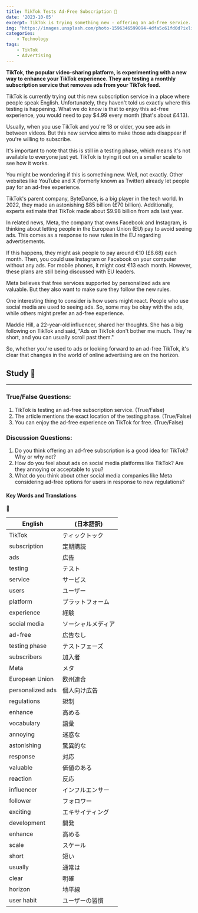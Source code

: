 ```yaml
---
title: TikTok Tests Ad-Free Subscription 📰
date: '2023-10-05'
excerpt: TikTok is trying something new - offering an ad-free service. Learn more about this testing phase and how it might change the TikTok experience.
img: "https://images.unsplash.com/photo-1596346599094-4dfa5c61fd0d?ixlib=rb-4.0.3&ixid=M3wxMjA3fDB8MHxwaG90by1wYWdlfHx8fGVufDB8fHx8fA%3D%3D&auto=format&fit=crop&w=870&q=80"
categories:
    - Technology
tags:
    - TikTok
    - Advertising
---
```


**TikTok, the popular video-sharing platform, is experimenting with a new way to enhance your TikTok experience. They are testing a monthly subscription service that removes ads from your TikTok feed.**

TikTok is currently trying out this new subscription service in a place where people speak English. Unfortunately, they haven't told us exactly where this testing is happening. What we do know is that to enjoy this ad-free experience, you would need to pay $4.99 every month (that's about £4.13).

Usually, when you use TikTok and you're 18 or older, you see ads in between videos. But this new service aims to make those ads disappear if you're willing to subscribe.

It's important to note that this is still in a testing phase, which means it's not available to everyone just yet. TikTok is trying it out on a smaller scale to see how it works.

You might be wondering if this is something new. Well, not exactly. Other websites like YouTube and X (formerly known as Twitter) already let people pay for an ad-free experience.

TikTok's parent company, ByteDance, is a big player in the tech world. In 2022, they made an astonishing $85 billion (£70 billion). Additionally, experts estimate that TikTok made about $9.98 billion from ads last year.

In related news, Meta, the company that owns Facebook and Instagram, is thinking about letting people in the European Union (EU) pay to avoid seeing ads. This comes as a response to new rules in the EU regarding advertisements.

If this happens, they might ask people to pay around €10 (£8.68) each month. Then, you could use Instagram or Facebook on your computer without any ads. For mobile phones, it might cost €13 each month. However, these plans are still being discussed with EU leaders.

Meta believes that free services supported by personalized ads are valuable. But they also want to make sure they follow the new rules.


One interesting thing to consider is how users might react. People who use social media are used to seeing ads. So, some may be okay with the ads, while others might prefer an ad-free experience.

Maddie Hill, a 22-year-old influencer, shared her thoughts. She has a big following on TikTok and said, "Ads on TikTok don't bother me much. They're short, and you can usually scroll past them."

So, whether you're used to ads or looking forward to an ad-free TikTok, it's clear that changes in the world of online advertising are on the horizon.



## Study 📝 
---

### True/False Questions:
1. TikTok is testing an ad-free subscription service. (True/False)
2. The article mentions the exact location of the testing phase. (True/False)
3. You can enjoy the ad-free experience on TikTok for free. (True/False)



### Discussion Questions:
1. Do you think offering an ad-free subscription is a good idea for TikTok? Why or why not?
2. How do you feel about ads on social media platforms like TikTok? Are they annoying or acceptable to you?
3. What do you think about other social media companies like Meta considering ad-free options for users in response to new regulations?



#### Key Words and Translations 

📜

| English           | (日本語訳) |
|-------------------|-----------------------------|
| TikTok            | ティックトック                 |
| subscription      | 定期購読                      |
| ads               | 広告                         |
| testing           | テスト                        |
| service           | サービス                      |
| users             | ユーザー                      |
| platform          | プラットフォーム               |
| experience        | 経験                         |
| social media      | ソーシャルメディア             |
| ad-free           | 広告なし                      |
| testing phase     | テストフェーズ                 |
| subscribers       | 加入者                        |
| Meta              | メタ                         |
| European Union    | 欧州連合                     |
| personalized ads  | 個人向け広告                  |
| regulations       | 規制                         |
| enhance           | 高める                        |
| vocabulary         | 語彙                         |
| annoying          | 迷惑な                        |
| astonishing       | 驚異的な                      |
| response           | 対応                          |
| valuable           | 価値のある                    |
| reaction           | 反応                          |
| influencer         | インフルエンサー               |
| follower           | フォロワー                    |
| exciting           | エキサイティング                |
| development        | 開発                          |
| enhance            | 高める                        |
| scale              | スケール                      |
| short              | 短い                          |
| usually            | 通常は                        |
| clear              | 明確                          |
| horizon            | 地平線                        |
| user habit         | ユーザーの習慣                  |

